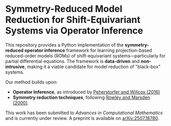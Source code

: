 # Symmetry-Reduced Model Reduction for Shift-Equivariant Systems via Operator Inference

This repository provides a Python implementation of the **symmetry-reduced operator inference** framework for learning projection-based reduced-order models (ROMs) of shift-equivariant systems—particularly for partial differential equations.
The framework is **data-driven** and **non-intrusive**, making it a viable candidate for model reduction of "black-box" systems.

Our method builds upon:

- **Operator Inference**, as introduced by [Peherstorfer and Willcox (2016)](https://www.sciencedirect.com/science/article/pii/S0045782516301104)
- **Symmetry reduction techniques**, following [Rowley and Marsden (2000)](https://www.sciencedirect.com/science/article/pii/S0167278900000427).

This work has been submitted to *Advances in Computational Mathematics* and is currently under review. A preprint is available on [arXiv:2507.18780](https://arxiv.org/abs/2507.18780).
